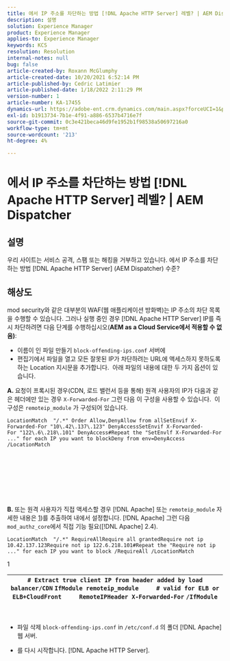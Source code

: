 ```yaml
---
title: 에서 IP 주소를 차단하는 방법 [!DNL Apache HTTP Server] 레벨? | AEM Dispatcher
description: 설명
solution: Experience Manager
product: Experience Manager
applies-to: Experience Manager
keywords: KCS
resolution: Resolution
internal-notes: null
bug: false
article-created-by: Roxann McGlumphy
article-created-date: 10/20/2021 6:52:14 PM
article-published-by: Cedric Latimier
article-published-date: 1/18/2022 2:11:29 PM
version-number: 1
article-number: KA-17455
dynamics-url: https://adobe-ent.crm.dynamics.com/main.aspx?forceUCI=1&pagetype=entityrecord&etn=knowledgearticle&id=448e02d5-d631-ec11-b6e5-000d3a5ba97a
exl-id: b1913734-7b1e-4f91-a886-6537b4716e7f
source-git-commit: 0c3e421beca46d9fe1952b1f98538a50697216a0
workflow-type: tm+mt
source-wordcount: '213'
ht-degree: 4%

---
```


# 에서 IP 주소를 차단하는 방법 [!DNL Apache HTTP Server] 레벨? | AEM Dispatcher

## 설명


우리 사이트는 서비스 공격, 스팸 또는 해킹을 거부하고 있습니다. 에서 IP 주소를 차단하는 방법 [!DNL Apache HTTP Server] (AEM Dispatcher) 수준?


## 해상도


mod security와 같은 대부분의 WAF(웹 애플리케이션 방화벽)는 IP 주소의 차단 목록을 수행할 수 있습니다. 그러나 실행 중인 경우 [!DNL Apache HTTP Server] IP를 즉시 차단하려면 다음 단계를 수행하십시오(<b>AEM as a Cloud Service에서 적용할 수 없음)</b>:

- 이름이 인 파일 만들기 `block-offending-ips.conf` 서버에
- 편집기에서 파일을 열고 모든 잘못된 IP가 차단하려는 URL에 액세스하지 못하도록 하는 Location 지시문을 추가합니다.  아래 파일의 내용에 대한 두 가지 옵션이 있습니다.


<b>A. </b>요청이 프록시된 경우(CDN, 로드 밸런서 등을 통해) 원격 사용자의 IP가 다음과 같은 헤더에만 있는 경우 `X-Forwarded-For` 그런 다음 이 구성을 사용할 수 있습니다.  이 구성은 `remoteip_module` 가 구성되어 있습니다.

```
LocationMatch  "/.*" Order Allow,DenyAllow from allSetEnvif X-Forwarded-For "10\.42\.137\.123" DenyAccessSetEnvif X-Forwarded-For "122\.6\.218\.101" DenyAccess#Repeat the "SetEnvlf X-Forwarded-For ..." for each IP you want to blockDeny from env=DenyAccess /LocationMatch 
```

<br><br><br><br><br> <br><br>
<b>B. </b>또는 원격 사용자가 직접 액세스할 경우 [!DNL Apache] 또는 `remoteip_module` 자세한 내용은 [1](https://helpx.adobe.com/experience-manager/kb/block-ips-apache-http-server.html#remoteip_module))를 추출하여 내에서 설정합니다. [!DNL Apache] 그런 다음 `mod_authz_core`에서 직접 기능 필요([!DNL Apache] 2.4).

```
LocationMatch  "/.*" RequireAllRequire all grantedRequire not ip 10.42.137.123Require not ip 122.6.218.101#Repeat the "Require not ip ..." for each IP you want to block /RequireAll /LocationMatch 
```


1


| `# Extract true client IP from header added by load balancer/CDN` `IfModule remoteip_module` `    ` `# valid for ELB or ELB+CloudFront` `    ` `RemoteIPHeader X-Forwarded-For` ```/IfModule``` |
| --- |

 
- 파일 삭제 `block-offending-ips.conf` in `/etc/conf.d` 의 폴더 [!DNL Apache] 웹 서버.


- 를 다시 시작합니다. [!DNL Apache HTTP Server].
